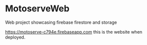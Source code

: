 # MotoserveWeb
Web project showcasing firebase firestore and storage

https://motoserve-c794e.firebaseapp.com this is the website when deployed.
